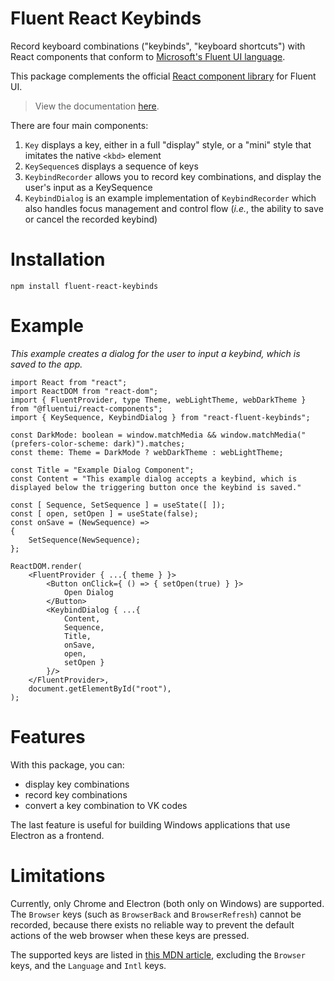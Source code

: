 # Fluent React Keybinds

Record keyboard combinations ("keybinds", "keyboard shortcuts") with React components that conform to [Microsoft's Fluent UI language](https://fluent2.microsoft.design/).

This package complements the official [React component library](https://react.fluentui.dev/?path=/docs/concepts-introduction--page) for Fluent UI.

> View the documentation [here](https://keybinds.sorrell.sh/).

There are four main components:

1. `Key` displays a key, either in a full "display" style, or a "mini" style that imitates the native `<kbd>` element
2. `KeySequence`s displays a sequence of keys
3. `KeybindRecorder` allows you to record key combinations, and display the user's input as a KeySequence
4. `KeybindDialog` is an example implementation of `KeybindRecorder` which also handles focus management and control flow (*i.e.*, the ability to save or cancel the recorded keybind)

# Installation

```
npm install fluent-react-keybinds
```

# Example

*This example creates a dialog for the user to input a keybind, which is saved to the app.*

```tsx
import React from "react";
import ReactDOM from "react-dom";
import { FluentProvider, type Theme, webLightTheme, webDarkTheme } from "@fluentui/react-components";
import { KeySequence, KeybindDialog } from "react-fluent-keybinds";

const DarkMode: boolean = window.matchMedia && window.matchMedia("(prefers-color-scheme: dark)").matches;
const theme: Theme = DarkMode ? webDarkTheme : webLightTheme;

const Title = "Example Dialog Component";
const Content = "This example dialog accepts a keybind, which is displayed below the triggering button once the keybind is saved."

const [ Sequence, SetSequence ] = useState([ ]);
const [ open, setOpen ] = useState(false);
const onSave = (NewSequence) =>
{
    SetSequence(NewSequence);
};

ReactDOM.render(
    <FluentProvider { ...{ theme } }>
        <Button onClick={ () => { setOpen(true) } }>
            Open Dialog
        </Button>
        <KeybindDialog { ...{
            Content,
            Sequence,
            Title,
            onSave,
            open,
            setOpen }
        }/>
    </FluentProvider>,
    document.getElementById("root"),
);
```

# Features

With this package, you can:

* display key combinations
* record key combinations
* convert a key combination to VK codes

The last feature is useful for building Windows applications that use Electron as a frontend.

# Limitations

Currently, only Chrome and Electron (both only on Windows) are supported.
The `Browser` keys (such as `BrowserBack` and `BrowserRefresh`) cannot be recorded, because there exists no reliable way to prevent the default actions of the web browser when these keys are pressed.

The supported keys are listed in [this MDN article](https://developer.mozilla.org/en-US/docs/Web/API/UI_Events/Keyboard_event_code_values), excluding the `Browser` keys, and the `Language` and `Intl` keys.

